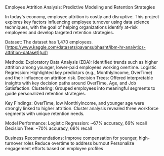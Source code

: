 Employee Attrition Analysis: Predictive Modeling and Retention Strategies

In today's economy, employee attrition is costly and disruptive. This project explores key factors influencing employee turnover using data science techniques, with the goal of helping organizations identify at-risk employees and develop targeted retention strategies.

Dataset: The dataset has 1,470 employees.
[https://www.kaggle.com/datasets/pavansubhasht/ibm-hr-analytics-attrition-dataset](url)

Methods:
Exploratory Data Analysis (EDA): Identified trends such as higher attrition among younger, lower-paid employees working overtime.
Logistic Regression: Highlighted key predictors (e.g., MonthlyIncome, OverTime) and their influence on attrition risk.
Decision Trees: Offered interpretable insights with key decision paths around OverTime, Age, and Job Satisfaction.
Clustering: Grouped employees into meaningful segments to guide personalized retention strategies.

Key Findings:
OverTime, low MonthlyIncome, and younger age were strongly linked to higher attrition.
Cluster analysis revealed three workforce segments with unique retention needs.

Model Performance:
Logistic Regression: ~67% accuracy, 66% recall
Decision Tree: ~70% accuracy, 69% recall

Business Recommendations:
Improve compensation for younger, high-turnover roles
Reduce overtime to address burnout
Personalize engagement efforts based on employee profiles
